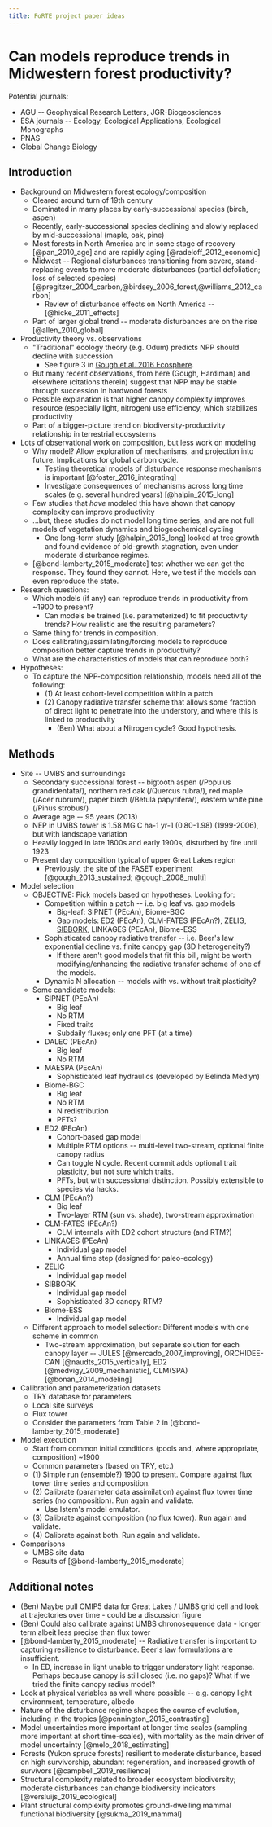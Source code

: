 ```yaml
---
title: FoRTE project paper ideas
---
```


# Can models reproduce trends in Midwestern forest productivity?

Potential journals:

- AGU -- Geophysical Research Letters, JGR-Biogeosciences
- ESA journals -- Ecology, Ecological Applications, Ecological Monographs
- PNAS
- Global Change Biology

## Introduction

- Background on Midwestern forest ecology/composition
  - Cleared around turn of 19th century
  - Dominated in many places by early-successional species (birch, aspen)
  - Recently, early-successional species declining and slowly replaced by mid-successional (maple, oak, pine)
  - Most forests in North America are in some stage of recovery [@pan_2010_age] and are rapidly aging [@radeloff_2012_economic]
  - Midwest -- Regional disturbances transitioning from severe, stand-replacing events to more moderate disturbances (partial defoliation; loss of selected species) [@pregitzer_2004_carbon,@birdsey_2006_forest,@williams_2012_carbon]
	- Review of disturbance effects on North America -- [@hicke_2011_effects]
  - Part of larger global trend -- moderate disturbances are on the rise [@allen_2010_global]
- Productivity theory vs. observations
  - "Traditional" ecology theory (e.g. Odum) predicts NPP should decline with succession
    - See figure 3 in [Gough et al. 2016 Ecosphere](https://esajournals.onlinelibrary.wiley.com/doi/abs/10.1002/ecs2.1375).
  - But many recent observations, from here (Gough, Hardiman) and elsewhere (citations therein) suggest that NPP may be stable through succession in hardwood forests
  - Possible explanation is that higher canopy complexity improves resource (especially light, nitrogen) use efficiency, which stabilizes productivity
  - Part of a bigger-picture trend on biodiversity-productivity relationship in terrestrial ecosystems
- Lots of observational work on composition, but less work on modeling
  - Why model? Allow exploration of mechanisms, and projection into future. Implications for global carbon cycle.
    - Testing theoretical models of disturbance response mechanisms is important [@foster_2016_integrating]
    - Investigate consequences of mechanisms across long time scales (e.g. several hundred years) [@halpin_2015_long]
  - Few studies that _have_ modeled this have shown that canopy complexity can improve productivity
  - ...but, these studies do not model long time series, and are not full models of vegetation dynamics and biogeochemical cycling
    - One long-term study [@halpin_2015_long] looked at tree growth and found evidence of old-growth stagnation, even under moderate disturbance regimes.
  - [@bond-lamberty_2015_moderate] test whether we can get the response. They found they cannot. Here, we test if the models can even reproduce the state.
- Research questions:
  - Which models (if any) can reproduce trends in productivity from ~1900 to present?
    - Can models be trained (i.e. parameterized) to fit productivity trends? How realistic are the resulting parameters?
  - Same thing for trends in composition.
  - Does calibrating/assimilating/forcing models to reproduce composition better capture trends in productivity?
  - What are the characteristics of models that can reproduce both?
- Hypotheses:
  - To capture the NPP-composition relationship, models need all of the following:
    - (1) At least cohort-level competition within a patch
    - (2) Canopy radiative transfer scheme that allows some fraction of direct light to penetrate into the understory, and where this is linked to productivity
      - (Ben) What about a Nitrogen cycle? Good hypothesis.

## Methods

- Site -- UMBS and surroundings
  - Secondary successional forest -- bigtooth aspen (/Populus grandidentata/), northern red oak (/Quercus rubra/), red maple (/Acer rubrum/), paper birch (/Betula papyrifera/), eastern white pine (/Pinus strobus/)
  - Average age -- 95 years (2013)
  - NEP in UMBS tower is 1.58 MG C ha-1 yr-1 (0.80-1.98) (1999-2006), but with landscape variation
  - Heavily logged in late 1800s and early 1900s, disturbed by fire until 1923
  - Present day composition typical of upper Great Lakes region
	- Previously, the site of the FASET experiment [@gough_2013_sustained; @gough_2008_multi]
- Model selection
  - OBJECTIVE: Pick models based on hypotheses. Looking for:
    - Competition within a patch -- i.e. big leaf vs. gap models
      - Big-leaf: SIPNET (PEcAn), Biome-BGC
      - Gap models: ED2 (PEcAn), CLM-FATES (PEcAn?), ZELIG, [SIBBORK](https://github.com/SIBBORK/SIBBORK), LINKAGES (PEcAn), Biome-ESS
    - Sophisticated canopy radiative transfer -- i.e. Beer's law exponential decline vs. finite canopy gap (3D heterogeneity?)
      - If there aren't good models that fit this bill, might be worth modifying/enhancing the radiative transfer scheme of one of the models.
	- Dynamic N allocation -- models with vs. without trait plasticity?
  - Some candidate models:
    - SIPNET (PEcAn) 
      - Big leaf
      - No RTM
      - Fixed traits
      - Subdaily fluxes; only one PFT (at a time)
    - DALEC (PEcAn)
      - Big leaf
      - No RTM
    - MAESPA (PEcAn)
      - Sophisticated leaf hydraulics (developed by Belinda Medlyn)
    - Biome-BGC
      - Big leaf
      - No RTM
      - N redistribution
      - PFTs?
    - ED2 (PEcAn)
      - Cohort-based gap model
      - Multiple RTM options -- multi-level two-stream, optional finite canopy radius
      - Can toggle N cycle. Recent commit adds optional trait plasticity, but not sure which traits.
      - PFTs, but with successional distinction. Possibly extensible to species via hacks.
    - CLM (PEcAn?)
      - Big leaf
      - Two-layer RTM (sun vs. shade), two-stream approximation
    - CLM-FATES (PEcAn?)
      - CLM internals with ED2 cohort structure (and RTM?)
    - LINKAGES (PEcAn)
      - Individual gap model
      - Annual time step (designed for paleo-ecology)
    - ZELIG
      - Individual gap model
    - SIBBORK
      - Individual gap model
      - Sophisticated 3D canopy RTM?
    - Biome-ESS
      - Individual gap model
  - Different approach to model selection: Different models with one scheme in common
      - Two-stream approximation, but separate solution for each canopy layer -- JULES [@mercado_2007_improving], ORCHIDEE-CAN [@naudts_2015_vertically], ED2 [@medvigy_2009_mechanistic], CLM(SPA) [@bonan_2014_modeling]
- Calibration and parameterization datasets
  - TRY database for parameters
  - Local site surveys
  - Flux tower
  - Consider the parameters from Table 2 in [@bond-lamberty_2015_moderate]
- Model execution
  - Start from common initial conditions (pools and, where appropriate, composition) ~1900
  - Common parameters (based on TRY, etc.)
  - (1) Simple run (ensemble?) 1900 to present. Compare against flux tower time series and composition.
  - (2) Calibrate (parameter data assimilation) against flux tower time series (no composition). Run again and validate.
    - Use Istem's model emulator.
  - (3) Calibrate against composition (no flux tower). Run again and validate.
  - (4) Calibrate against both. Run again and validate.
- Comparisons
  - UMBS site data
  - Results of [@bond-lamberty_2015_moderate]
  
## Additional notes

- (Ben) Maybe pull CMIP5 data for Great Lakes / UMBS grid cell and look at trajectories over time - could be a discussion figure
- (Ben) Could also calibrate against UMBS chronosequence data - longer term albeit less precise than flux tower
- [@bond-lamberty_2015_moderate] -- Radiative transfer is important to capturing resilience to disturbance. Beer's law formulations are insufficient.
  - In ED, increase in light unable to trigger understory light response. Perhaps because canopy is still closed (i.e. no gaps)? What if we tried the finite canopy radius model?
- Look at physical variables as well where possible -- e.g. canopy light environment, temperature, albedo
- Nature of the disturbance regime shapes the course of evolution, including in the tropics [@pennington_2015_contrasting]
- Model uncertainties more important at longer time scales (sampling more important at short time-scales), with mortality as the main driver of model uncertainty [@melo_2018_estimating]
- Forests (Yukon spruce forests) resilient to moderate disturbance, based on high survivorship, abundant regeneration, and increased growth of survivors [@campbell_2019_resilience]
- Structural complexity related to broader ecosystem biodiversity; moderate disturbances can change biodiversity indicators [@versluijs_2019_ecological]
- Plant structural complexity promotes ground-dwelling mammal functional biodiversity [@sukma_2019_mammal]

